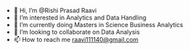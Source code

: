 - 👋 Hi, I’m @Rishi Prasad Raavi
- 👀 I’m interested in Analytics and Data Handling
- 🌱 I’m currently doing Masters in Science Business Analytics
- 💞️ I’m looking to collaborate on Data Analysis
- 📫 How to reach me raavi111140@gmail.com

<!---
rraavi729/rraavi729 is a ✨ special ✨ repository because its `README.md` (this file) appears on your GitHub profile.
You can click the Preview link to take a look at your changes.
--->
